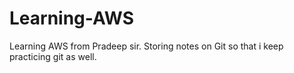 # Learning-AWS

Learning AWS from Pradeep sir. 
Storing notes on Git so that i keep practicing git as well.
